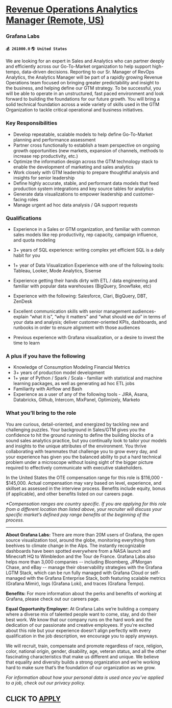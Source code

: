 # [Revenue Operations Analytics Manager (Remote, US)](https://www.remotewlb.com/apply/revenue-operations-analytics-manager-remote-us)  
### Grafana Labs  
#### `💰 261000.0` `🌎 United States`  

We are looking for an expert in Sales and Analytics who can partner deeply and efficiently across our Go-To-Market organization to help support high-tempo, data-driven decisions. Reporting to our Sr. Manager of RevOps Analytics, the Analytics Manager will be part of a rapidly growing Revenue Operations team focused on bringing greater predictability and insight to the business, and helping define our GTM strategy. To be successful, you will be able to operate in an unstructured, fast paced environment and look forward to building the foundations for our future growth. You will bring a solid technical foundation across a wide variety of skills used in the GTM Organization to tackle critical operational and business initiatives.

### Key Responsibilities

  * Develop repeatable, scalable models to help define Go-To-Market planning and performance assessment
  * Partner cross functionally to establish a team perspective on ongoing growth opportunities (new markets, expansion of channels, methods to increase rep productivity, etc.) 
  * Optimize the information design across the GTM technology stack to enable the development of marketing and sales analytics
  * Work closely with GTM leadership to prepare thoughtful analysis and insights for senior leadership
  * Define highly accurate, stable, and performant data models that feed production system integrations and key source tables for analytics
  * Generate data visualizations to empower leadership and customer-facing roles
  * Manage urgent ad hoc data analysis / QA support requests

### Qualifications

  * Experience in a Sales or GTM organization, and familiar with common sales models like rep productivity, rep capacity, campaign influence, and quota modeling 
  * 3+ years of SQL experience: writing complex yet efficient SQL is a daily habit for you
  * 1+ year of Data Visualization Experience with one of the following tools: Tableau, Looker, Mode Analytics, Sisense
  * Experience getting their hands dirty with ETL / data engineering and familiar with popular data warehouses (BigQuery, Snowflake, etc)

  * Experience with the following: Salesforce, Clari, BigQuery, DBT, ZenDesk
  * Excellent communication skills with senior management audiences- explain “what it is”, “why it matters” and “what should we do” in terms of your data and analysis; deliver customer-oriented KPIs, dashboards, and runbooks in order to ensure alignment with those audiences
  * Previous experience with Grafana visualization, or a desire to invest the time to learn 

### A plus if you have the following

  * Knowledge of Consumption Modeling Financial Metrics
  * 3+ years of production model development
  * 1+ year of Python / Spark / Scala - familiar with statistical and machine learning packages, as well as generating ad hoc ETL jobs
  * Familiarity with Airflow and Bash
  * Experience as a user of any of the following tools - JIRA, Asana, Databricks, Github, Intercom, MixPanel, Optimizely, Marketo

### What you’ll bring to the role

You are curious, detail-oriented, and energized by tackling new and challenging puzzles. Your background in Sales/GTM gives you the confidence to hit the ground running to define the building blocks of a sound sales analytics practice, but you continually look to tailor your models and insights to the unique attributes of the environment. You thrive collaborating with teammates that challenge you to grow every day, and your experience has given you the balanced ability to put a hard technical problem under a microscope without losing sight of the bigger picture required to effectively communicate with executive stakeholders.  
  
In the United States the OTE compensation range for this role is $116,000 - $145,000. Actual compensation may vary based on level, experience, and skillset as assessed in the interview process. Benefits include equity, bonus (if applicable), and other benefits listed on our careers page.  
  
 _*Compensation ranges are country specific. If you are applying for this role from a different location than listed above, your recruiter will discuss your specific market’s defined pay range benefits at the beginning of the process._

* * *

 **About Grafana Labs:** There are more than 20M users of Grafana, the open source visualization tool, around the globe, monitoring everything from beehives to climate change in the Alps. The instantly recognizable dashboards have been spotted everywhere from a NASA launch and Minecraft HQ to Wimbledon and the Tour de France. Grafana Labs also helps more than 3,000 companies -- including Bloomberg, JPMorgan Chase, and eBay -- manage their observability strategies with the Grafana LGTM Stack, which can be run fully managed with Grafana Cloud or self-managed with the Grafana Enterprise Stack, both featuring scalable metrics (Grafana Mimir), logs (Grafana Loki), and traces (Grafana Tempo).

 **Benefits:** For more information about the perks and benefits of working at Grafana, please check out our careers page.

 **Equal Opportunity Employer:** At Grafana Labs we’re building a company where a diverse mix of talented people want to come, stay, and do their best work. We know that our company runs on the hard work and the dedication of our passionate and creative employees. If you're excited about this role but your experience doesn’t align perfectly with every qualification in the job description, we encourage you to apply anyways.

We will recruit, train, compensate and promote regardless of race, religion, color, national origin, gender, disability, age, veteran status, and all the other fascinating characteristics that make us different and unique. We believe that equality and diversity builds a strong organization and we’re working hard to make sure that’s the foundation of our organization as we grow.

 _For information about how your personal data is used once you’ve applied to a job, check out our privacy policy._

  
## CLICK TO [APPLY](https://www.remotewlb.com/apply/revenue-operations-analytics-manager-remote-us)

